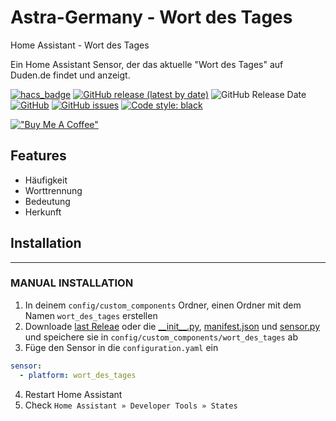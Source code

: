 # Astra-Germany - Wort des Tages

 Home Assistant - Wort des Tages

Ein Home Assistant Sensor, der das aktuelle "Wort des Tages" auf Duden.de findet und anzeigt.

[![hacs_badge](https://img.shields.io/badge/HACS-Default-orange.svg?style=for-the-badge&logo=appveyor)](https://github.com/hacs/integration)
[![GitHub release (latest by date)](https://img.shields.io/github/v/release/Ludy87/astra_germany_wort_des_tages?style=for-the-badge&logo=appveyor)](https://github.com/Ludy87/astra_germany_wort_des_tages/releases)
![GitHub Release Date](https://img.shields.io/github/release-date/Ludy87/astra_germany_wort_des_tages?style=for-the-badge&logo=appveyor)
[![GitHub](https://img.shields.io/github/license/Ludy87/astra_germany_wort_des_tages?style=for-the-badge&logo=appveyor)](LICENSE)
[![GitHub issues](https://img.shields.io/github/issues/Ludy87/astra_germany_wort_des_tages?style=for-the-badge&logo=appveyor)](https://github.com/Ludy87/astra_germany_wort_des_tages/issues)
[![Code style: black](https://img.shields.io/badge/code%20style-black-000000.svg?style=for-the-badge&logo=appveyor)](https://github.com/psf/black)

[!["Buy Me A Coffee"](https://www.buymeacoffee.com/assets/img/custom_images/orange_img.png)](https://www.buymeacoffee.com/ludy87)

## Features

- Häufigkeit
- Worttrennung
- Bedeutung
- Herkunft

## Installation

---

### MANUAL INSTALLATION

1. In deinem `config/custom_components` Ordner, einen Ordner mit dem Namen `wort_des_tages` erstellen
2. Downloade [last Releae](https://github.com/Ludy87/astra_germany_wort_des_tages/releases) oder die [\_\_init\_\_.py](https://raw.githubusercontent.com/Ludy87/astra_germany_wort_des_tages/main/custom_components/astra_germany_wort_des_tages/__init__.py), [manifest.json](https://raw.githubusercontent.com/Ludy87/astra_germany_wort_des_tages/main/custom_components/astra_germany_wort_des_tages/manifest.json) und [sensor.py](https://raw.githubusercontent.com/Ludy87/astra_germany_wort_des_tages/main/custom_components/astra_germany_wort_des_tages/sensor.py) und speichere sie in `config/custom_components/wort_des_tages` ab
3. Füge den Sensor in die `configuration.yaml` ein
```yaml
sensor:
  - platform: wort_des_tages
```
4. Restart Home Assistant
5. Check `Home Assistant » Developer Tools » States`
